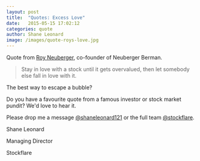 ```yaml
---
layout: post
title:  "Quotes: Excess Love"
date:   2015-05-15 17:02:12
categories: quote
author: Shane Leonard
image: /images/quote-roys-love.jpg
---
```


Quote from [Roy Neuberger](http://en.wikipedia.org/wiki/Roy_Neuberger), co-founder of Neuberger Berman.

> Stay in love with a stock until it gets overvalued, then let somebody else fall in love with it.

The best way to escape a bubble?

Do you have a favourite quote from a famous investor or stock market pundit? We'd love to hear it.

Please drop me a message [@shaneleonard121](https://twitter.com/shaneleonard121) or the full team [@stockflare](https://twitter.com/stockflare).

Shane Leonard

Managing Director

Stockflare